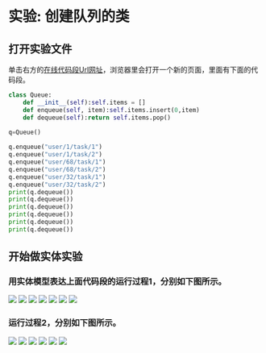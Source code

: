 # 实验: 创建队列的类

## 打开实验文件

单击右方的[在线代码段Url网址](http://www.pythontutor.com/visualize.html#code=class%20Queue%3A%0A%20%20%20%20def%20__init__%28self%29%3Aself.items%20%3D%20%5B%5D%0A%20%20%20%20def%20enqueue%28self,%20item%29%3Aself.items.insert%280,item%29%0A%20%20%20%20def%20dequeue%28self%29%3Areturn%20self.items.pop%28%29%0A%20%20%20%20%0Aq%3DQueue%28%29%0A%0Aq.enqueue%28%22user/1/task/1%22%29%0Aq.enqueue%28%22user/1/task/2%22%29%0Aq.enqueue%28%22user/68/task/1%22%29%0Aq.enqueue%28%22user/68/task/2%22%29%0Aq.enqueue%28%22user/32/task/1%22%29%0Aq.enqueue%28%22user/32/task/2%22%29%0Aprint%28q.dequeue%28%29%29%0Aprint%28q.dequeue%28%29%29%0Aprint%28q.dequeue%28%29%29%0Aprint%28q.dequeue%28%29%29%0Aprint%28q.dequeue%28%29%29%0Aprint%28q.dequeue%28%29%29&cumulative=false&heapPrimitives=nevernest&mode=edit&origin=opt-frontend.js&py=py3anaconda&rawInputLstJSON=%5B%5D&textReferences=false)，浏览器里会打开一个新的页面，里面有下面的代码段。

```python
class Queue:
    def __init__(self):self.items = []
    def enqueue(self, item):self.items.insert(0,item)
    def dequeue(self):return self.items.pop()
    
q=Queue()

q.enqueue("user/1/task/1")
q.enqueue("user/1/task/2")
q.enqueue("user/68/task/1")
q.enqueue("user/68/task/2")
q.enqueue("user/32/task/1")
q.enqueue("user/32/task/2")
print(q.dequeue())
print(q.dequeue())
print(q.dequeue())
print(q.dequeue())
print(q.dequeue())
print(q.dequeue())
```

## 开始做实体实验

### 用实体模型表达上面代码段的运行过程1，分别如下图所示。

![](/images/章4-理解基本的数据结构/创建队列的类/1a1.jpeg)
![](/images/章4-理解基本的数据结构/创建队列的类/1a2.jpeg)
![](/images/章4-理解基本的数据结构/创建队列的类/1a3.jpeg)
![](/images/章4-理解基本的数据结构/创建队列的类/1a4.jpeg)
![](/images/章4-理解基本的数据结构/创建队列的类/1a5.jpeg)
![](/images/章4-理解基本的数据结构/创建队列的类/1a6.jpeg)
![](/images/章4-理解基本的数据结构/创建队列的类/1a7.jpeg)

### 运行过程2，分别如下图所示。

![](/images/章4-理解基本的数据结构/创建队列的类/2a1.jpeg)
![](/images/章4-理解基本的数据结构/创建队列的类/2a2.jpeg)
![](/images/章4-理解基本的数据结构/创建队列的类/2a3.jpeg)
![](/images/章4-理解基本的数据结构/创建队列的类/2a4.jpeg)
![](/images/章4-理解基本的数据结构/创建队列的类/2a5.jpeg)
![](/images/章4-理解基本的数据结构/创建队列的类/2a6.jpeg)
